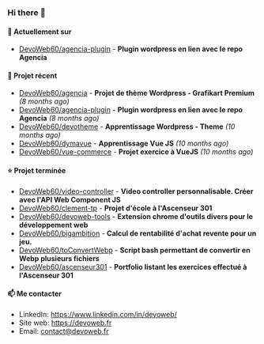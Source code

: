 ### Hi there 👋

#### 👷 Actuellement sur 

- [DevoWeb60/agencia-plugin](https://github.com/DevoWeb60/agencia-plugin) - **Plugin wordpress en lien avec le repo Agencia**

#### 🌱 Projet récent

- [DevoWeb60/agencia](https://github.com/DevoWeb60/agencia) - **Projet de thème Wordpress - Grafikart Premium** *(8 months ago)*
- [DevoWeb60/agencia-plugin](https://github.com/DevoWeb60/agencia-plugin) - **Plugin wordpress en lien avec le repo Agencia** *(8 months ago)*
- [DevoWeb60/devotheme](https://github.com/DevoWeb60/devotheme) - **Apprentissage Wordpress - Theme** *(10 months ago)*
- [DevoWeb60/dymavue](https://github.com/DevoWeb60/dymavue) - **Apprentissage Vue JS** *(10 months ago)*
- [DevoWeb60/vue-commerce](https://github.com/DevoWeb60/vue-commerce) - **Projet exercice à VueJS** *(10 months ago)*

#### ⭐ Projet terminée

- [DevoWeb60/video-controller](https://github.com/DevoWeb60/video-controller) - **Video controller personnalisable. Créer avec l&#39;API Web Component JS**
- [DevoWeb60/clement-tp](https://github.com/DevoWeb60/clement-tp) - **Projet d&#39;école à l&#39;Ascenseur 301**
- [DevoWeb60/devoweb-tools](https://github.com/DevoWeb60/devoweb-tools) - **Extension chrome d&#39;outils divers pour le développement web**
- [DevoWeb60/bigambition](https://github.com/DevoWeb60/bigambition) - **Calcul de rentabilité d&#39;achat revente pour un jeu.**
- [DevoWeb60/toConvertWebp](https://github.com/DevoWeb60/toConvertWebp) - **Script bash permettant de convertir en Webp plusieurs fichiers**
- [DevoWeb60/ascenseur301](https://github.com/DevoWeb60/ascenseur301) - **Portfolio listant les exercices effectué à l&#39;Ascenseur 301**

#### 📫 Me contacter

- LinkedIn: https://www.linkedin.com/in/devoweb/
- Site web: https://devoweb.fr
- Email: contact@devoweb.fr
